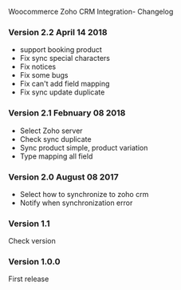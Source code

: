 Woocommerce Zoho CRM Integration- Changelog
### Version 2.2 April 14 2018
* support booking product
* Fix sync special characters
* Fix notices
* Fix some bugs
* Fix can't add field mapping
* Fix sync update duplicate
### Version 2.1 Febnuary 08 2018
* Select Zoho server
* Check sync duplicate
* Sync product simple, product variation
* Type mapping all field
### Version 2.0 August 08 2017 
* Select how to synchronize to zoho crm
* Notify when synchronization error

### Version 1.1
Check version

### Version 1.0.0

First release


